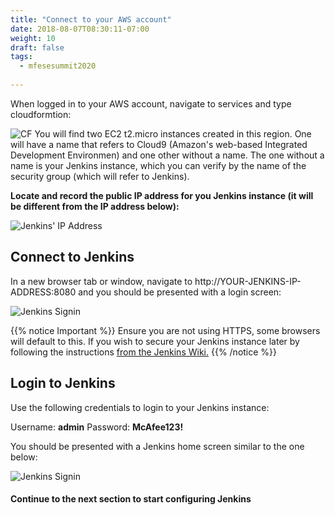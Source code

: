 ```yaml
---
title: "Connect to your AWS account"
date: 2018-08-07T08:30:11-07:00
weight: 10
draft: false
tags:
  - mfesesummit2020
  
---
```


When logged in to your AWS account, navigate to services and type cloudformtion:

![CF](/images/mfe/CF.png?classes=border,shadow)
You will find two EC2 t2.micro instances created in this region.  One will have a name that refers to Cloud9 (Amazon's web-based Integrated Development Environmen) and one other without a name.  The one without a name is your Jenkins instance, which you can verify by the name of the security group (which will refer to Jenkins).

**Locate and record the public IP address for you Jenkins instance (it will be different from the IP address below):**

![Jenkins' IP Address](/images/mfe/findjenkins2.png?classes=border,shadow)

## Connect to Jenkins

In a new browser tab or window, navigate to http://YOUR-JENKINS-IP-ADDRESS:8080 and you should be presented with a login screen:

![Jenkins Signin](/images/mfe/jenkinssignin.png?classes=border,shadow)

{{% notice Important %}}
Ensure you are not using HTTPS, some browsers will default to this.  If you wish to secure your Jenkins instance later by following the instructions [from the Jenkins Wiki.](https://wiki.jenkins.io/pages/viewpage.action?pageId=135468777)
{{% /notice %}}

## Login to Jenkins

Use the following credentials to login to your Jenkins instance:

  Username: **admin**
  Password: **McAfee123!**

You should be presented with a Jenkins home screen similar to the one below:

![Jenkins Signin](/images/mfe/jenkinshome.png?classes=border,shadow)

#### Continue to the next section to start configuring Jenkins
